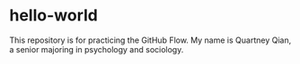 # hello-world
This repository is for practicing the GitHub Flow.
My name is Quartney Qian, a senior majoring in psychology and sociology.
